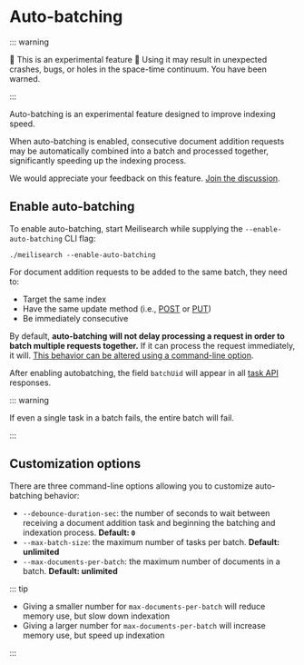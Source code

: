 # Auto-batching

::: warning

🚨 This is an experimental feature 🚨
Using it may result in unexpected crashes, bugs, or holes in the space-time continuum.
You have been warned.

:::

Auto-batching is an experimental feature designed to improve indexing speed.

When auto-batching is enabled, consecutive document addition requests may be automatically combined into a batch and processed together, significantly speeding up the indexing process.

We would appreciate your feedback on this feature. [Join the discussion](https://github.com/meilisearch/meilisearch/discussions/2070).

## Enable auto-batching

To enable auto-batching, start Meilisearch while supplying the `--enable-auto-batching` CLI flag:

```
./meilisearch --enable-auto-batching
```

For document addition requests to be added to the same batch, they need to:

- Target the same index
- Have the same update method (i.e., [POST](/reference/api/documents.md#add-or-replace-documents) or [PUT](/reference/api/documents.md#add-or-update-documents))
- Be immediately consecutive

By default, **auto-batching will not delay processing a request in order to batch multiple requests together.** If it can process the request immediately, it will. [This behavior can be altered using a command-line option](#customization-options).

After enabling autobatching, the field `batchUid` will appear in all [task API](/reference/api/tasks.md) responses.

::: warning

If even a single task in a batch fails, the entire batch will fail.

:::

## Customization options

There are three command-line options allowing you to customize auto-batching behavior:

- `--debounce-duration-sec`: the number of seconds to wait between receiving a document addition task and beginning the batching and indexation process. **Default: `0`**
- `--max-batch-size`: the maximum number of tasks per batch. **Default: unlimited**
- `--max-documents-per-batch`: the maximum number of documents in a batch. **Default: unlimited**

::: tip

- Giving a smaller number for `max-documents-per-batch` will reduce memory use, but slow down indexation
- Giving a larger number for `max-documents-per-batch` will increase memory use, but speed up indexation

:::
